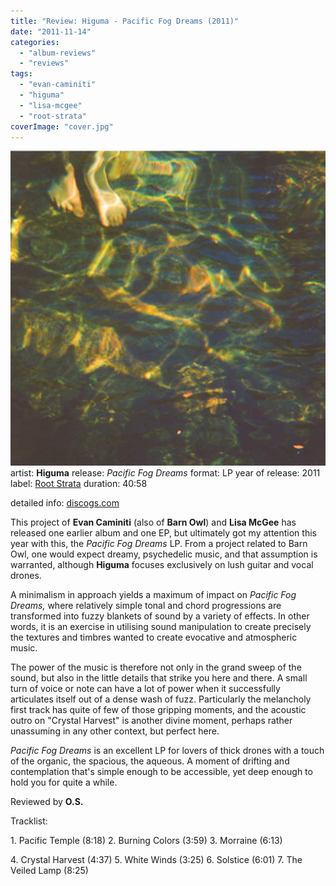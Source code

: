 ```yaml
---
title: "Review: Higuma - Pacific Fog Dreams (2011)"
date: "2011-11-14"
categories: 
  - "album-reviews"
  - "reviews"
tags: 
  - "evan-caminiti"
  - "higuma"
  - "lisa-mcgee"
  - "root-strata"
coverImage: "cover.jpg"
---
```


[![](images/cover.jpg "higuma_pfd")](http://www.eveningoflight.nl/wordpress/wp-content/uploads/2011/11/cover.jpg)artist: **Higuma** release: _Pacific Fog Dreams_ format: LP year of release: 2011 label: [Root Strata](http://rootstrata.com/) duration: 40:58

detailed info: [discogs.com](http://www.discogs.com/Higuma-Pacific-Fog-Dreams/release/2763474)

This project of **Evan Caminiti** (also of **Barn Owl**) and **Lisa McGee** has released one earlier album and one EP, but ultimately got my attention this year with this, the _Pacific Fog Dreams_ LP. From a project related to Barn Owl, one would expect dreamy, psychedelic music, and that assumption is warranted, although **Higuma** focuses exclusively on lush guitar and vocal drones.

A minimalism in approach yields a maximum of impact on _Pacific Fog Dreams,_ where relatively simple tonal and chord progressions are transformed into fuzzy blankets of sound by a variety of effects. In other words, it is an exercise in utilising sound manipulation to create precisely the textures and timbres wanted to create evocative and atmospheric music.

The power of the music is therefore not only in the grand sweep of the sound, but also in the little details that strike you here and there. A small turn of voice or note can have a lot of power when it successfully articulates itself out of a dense wash of fuzz. Particularly the melancholy first track has quite of few of those gripping moments, and the acoustic outro on "Crystal Harvest" is another divine moment, perhaps rather unassuming in any other context, but perfect here.

_Pacific Fog Dreams_ is an excellent LP for lovers of thick drones with a touch of the organic, the spacious, the aqueous. A moment of drifting and contemplation that's simple enough to be accessible, yet deep enough to hold you for quite a while.

Reviewed by **O.S.**

Tracklist:

1\. Pacific Temple (8:18) 2. Burning Colors (3:59) 3. Morraine (6:13)

4\. Crystal Harvest (4:37) 5. White Winds (3:25) 6. Solstice (6:01) 7. The Veiled Lamp (8:25)

